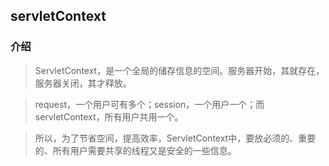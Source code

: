 ## servletContext
### 介绍
>ServletContext，是一个全局的储存信息的空间。服务器开始，其就存在，服务器关闭，其才释放。

>request，一个用户可有多个；session，一个用户一个；而servletContext，所有用户共用一个。

>所以，为了节省空间，提高效率，ServletContext中，要放必须的、重要的、所有用户需要共享的线程又是安全的一些信息。
